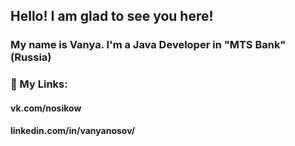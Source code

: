## Hello! I am glad to see you here!
### My name is Vanya. I'm a Java Developer in "MTS Bank" (Russia)
### 🔗 My Links: 
#### vk.com/nosikow
#### linkedin.com/in/vanyanosov/
